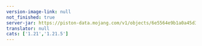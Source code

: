 ```yaml
---
version-image-link: null
not_finished: true
server-jar: https://piston-data.mojang.com/v1/objects/6e5564e9b1a0a45d3cb028d5af591cd30e53b404/server.jar
translator: null
cats: ['1.21','1.21.5']
---
```

